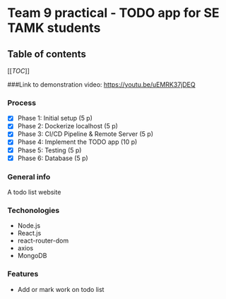 # Team 9 practical - TODO app for SE TAMK students

## Table of contents
[[_TOC_]]

###Link to demonstration video: https://youtu.be/uEMRK37jDEQ

### Process
- [x] Phase 1: Initial setup (5 p)
- [x] Phase 2: Dockerize localhost (5 p)
- [x] Phase 3: CI/CD Pipeline & Remote Server (5 p)
- [x] Phase 4: Implement the TODO app (10 p)
- [x] Phase 5: Testing (5 p)
- [x] Phase 6: Database (5 p)

### General info

 A todo list website


### Techonologies

* Node.js
* React.js
* react-router-dom
* axios
* MongoDB

### Features
* Add or mark work on todo list
